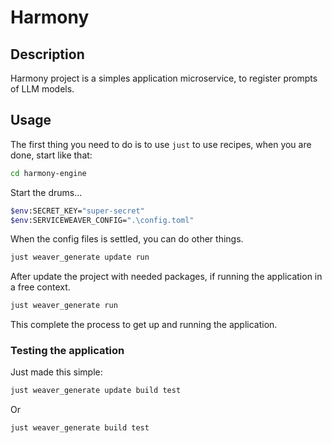 # Harmony

## Description

Harmony project is a simples application microservice, to register prompts of LLM models.

## Usage

The first thing you need to do is to use `just` to use recipes, when you are done, start like that:

```sh
cd harmony-engine
```

Start the drums...

```sh
$env:SECRET_KEY="super-secret"
$env:SERVICEWEAVER_CONFIG=".\config.toml"
```

When the config files is settled, you can do other things.

```sh
just weaver_generate update run
```

After update the project with needed packages, if running the application in a free context.

```sh
just weaver_generate run
```

This complete the process to get up and running the application.

### Testing the application

Just made this simple:

```sh
just weaver_generate update build test
```

Or

```sh
just weaver_generate build test
```
